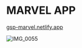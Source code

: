 # MARVEL APP

[gsp-marvel.netlify.app](https://gsp-marvel.netlify.app)

![IMG_0055](https://github.com/user-attachments/assets/e64df546-7ae1-44b0-a995-44460ce42789)
